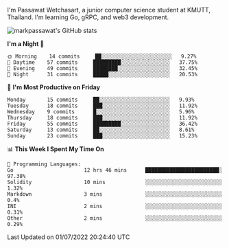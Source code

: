 
I'm Passawat Wetchasart, a junior computer science student at KMUTT, Thailand. I'm learning Go, gRPC, and web3 development.


![markpassawat's GitHub stats](https://github-readme-stats.vercel.app/api?username=markpassawat&show_icons=true&theme=radical)

<!--START_SECTION:waka-->
**I'm a Night 🦉** 

```text
🌞 Morning    14 commits     ██░░░░░░░░░░░░░░░░░░░░░░░   9.27% 
🌆 Daytime    57 commits     █████████░░░░░░░░░░░░░░░░   37.75% 
🌃 Evening    49 commits     ████████░░░░░░░░░░░░░░░░░   32.45% 
🌙 Night      31 commits     █████░░░░░░░░░░░░░░░░░░░░   20.53%

```
📅 **I'm Most Productive on Friday** 

```text
Monday       15 commits     ██░░░░░░░░░░░░░░░░░░░░░░░   9.93% 
Tuesday      18 commits     ███░░░░░░░░░░░░░░░░░░░░░░   11.92% 
Wednesday    9 commits      █░░░░░░░░░░░░░░░░░░░░░░░░   5.96% 
Thursday     18 commits     ███░░░░░░░░░░░░░░░░░░░░░░   11.92% 
Friday       55 commits     █████████░░░░░░░░░░░░░░░░   36.42% 
Saturday     13 commits     ██░░░░░░░░░░░░░░░░░░░░░░░   8.61% 
Sunday       23 commits     ███░░░░░░░░░░░░░░░░░░░░░░   15.23%

```


📊 **This Week I Spent My Time On** 

```text
💬 Programming Languages: 
Go                       12 hrs 46 mins      ████████████████████████░   97.38% 
Solidity                 10 mins             ░░░░░░░░░░░░░░░░░░░░░░░░░   1.32% 
Markdown                 3 mins              ░░░░░░░░░░░░░░░░░░░░░░░░░   0.4% 
INI                      2 mins              ░░░░░░░░░░░░░░░░░░░░░░░░░   0.31% 
Other                    2 mins              ░░░░░░░░░░░░░░░░░░░░░░░░░   0.29%

```


 Last Updated on 01/07/2022 20:24:40 UTC
<!--END_SECTION:waka-->

<!--
**markpassawat/markpassawat** is a ✨ _special_ ✨ repository because its `README.md` (this file) appears on your GitHub profile.

Here are some ideas to get you started:

- 🔭 I’m currently working on ...
- 🌱 I’m currently learning ...
- 👯 I’m looking to collaborate on ...
- 🤔 I’m looking for help with ...
- 💬 Ask me about ...
- 📫 How to reach me: ...
- 😄 Pronouns: He/Him
- ⚡ Fun fact: ...
-->
